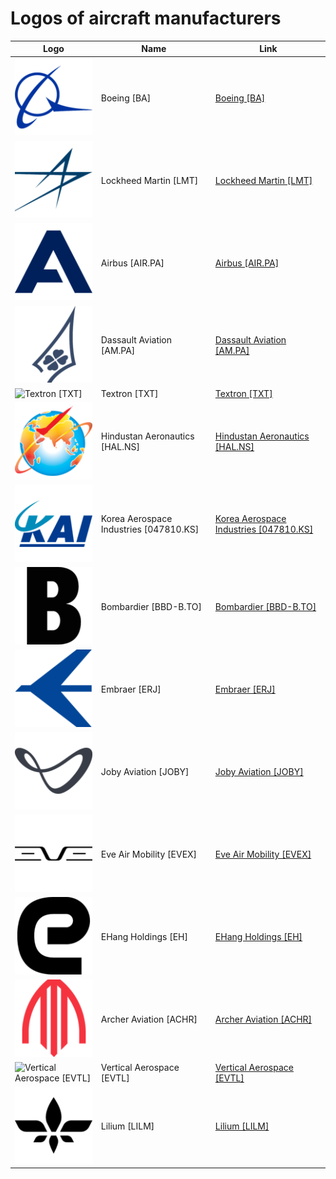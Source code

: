 # Logos of aircraft manufacturers

| Logo | Name  | Link |
| ---- | ----  | ---- |
| ![Boeing [BA]](/img/128/BA-d65c8090.png) | Boeing [BA] | [Boeing [BA]](boeing/logo/)
| ![Lockheed Martin [LMT]](/img/128/LMT-fa8cce3d.png) | Lockheed Martin [LMT] | [Lockheed Martin [LMT]](lockheed-martin/logo/)
| ![Airbus [AIR.PA]](/img/128/AIR.PA-0e5e44b7.png) | Airbus [AIR.PA] | [Airbus [AIR.PA]](airbus/logo/)
| ![Dassault Aviation [AM.PA]](/img/128/AM.PA-41d1bfba.png) | Dassault Aviation [AM.PA] | [Dassault Aviation [AM.PA]](dassault-aviation/logo/)
| ![Textron [TXT]](/img/128/TXT-d0f9c33b.png) | Textron [TXT] | [Textron [TXT]](textron/logo/)
| ![Hindustan Aeronautics [HAL.NS]](/img/128/HAL.NS-ecb7f346.png) | Hindustan Aeronautics [HAL.NS] | [Hindustan Aeronautics [HAL.NS]](hindustan-aeronautics/logo/)
| ![Korea Aerospace Industries [047810.KS]](/img/128/047810.KS-e9a69945.png) | Korea Aerospace Industries [047810.KS] | [Korea Aerospace Industries [047810.KS]](korea-aerospace-industries/logo/)
| ![Bombardier [BBD-B.TO]](/img/128/BBD-B.TO-9c6e613d.png) | Bombardier [BBD-B.TO] | [Bombardier [BBD-B.TO]](bombardier/logo/)
| ![Embraer [ERJ]](/img/128/ERJ-ac6a6229.png) | Embraer [ERJ] | [Embraer [ERJ]](embraer/logo/)
| ![Joby Aviation [JOBY]](/img/128/JOBY-c07436dc.png) | Joby Aviation [JOBY] | [Joby Aviation [JOBY]](joby-aviation/logo/)
| ![Eve Air Mobility [EVEX]](/img/128/EVEX-4eebf755.png) | Eve Air Mobility [EVEX] | [Eve Air Mobility [EVEX]](eve-air-mobility/logo/)
| ![EHang Holdings [EH]](/img/128/EH-929463ff.png) | EHang Holdings [EH] | [EHang Holdings [EH]](ehang/logo/)
| ![Archer Aviation [ACHR]](/img/128/ACHR-82ff2ce3.png) | Archer Aviation [ACHR] | [Archer Aviation [ACHR]](archer-aviation/logo/)
| ![Vertical Aerospace [EVTL]](/img/128/EVTL-a1a854ae.png) | Vertical Aerospace [EVTL] | [Vertical Aerospace [EVTL]](vertical-aerospace/logo/)
| ![Lilium [LILM]](/img/128/LILM-c3ca9f99.png) | Lilium [LILM] | [Lilium [LILM]](lilium/logo/)
